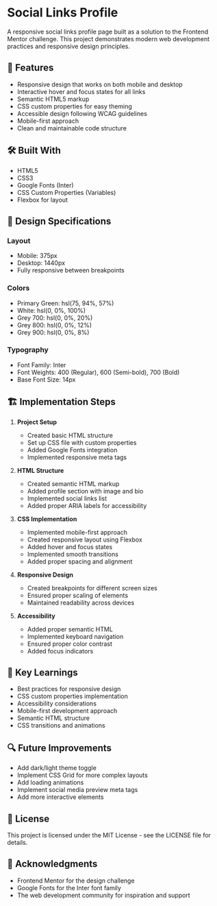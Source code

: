 # Social Links Profile

A responsive social links profile page built as a solution to the Frontend Mentor challenge. This project demonstrates modern web development practices and responsive design principles.

## 🚀 Features

- Responsive design that works on both mobile and desktop
- Interactive hover and focus states for all links
- Semantic HTML5 markup
- CSS custom properties for easy theming
- Accessible design following WCAG guidelines
- Mobile-first approach
- Clean and maintainable code structure

## 🛠️ Built With

- HTML5
- CSS3
- Google Fonts (Inter)
- CSS Custom Properties (Variables)
- Flexbox for layout

## 📱 Design Specifications

### Layout
- Mobile: 375px
- Desktop: 1440px
- Fully responsive between breakpoints

### Colors
- Primary Green: hsl(75, 94%, 57%)
- White: hsl(0, 0%, 100%)
- Grey 700: hsl(0, 0%, 20%)
- Grey 800: hsl(0, 0%, 12%)
- Grey 900: hsl(0, 0%, 8%)

### Typography
- Font Family: Inter
- Font Weights: 400 (Regular), 600 (Semi-bold), 700 (Bold)
- Base Font Size: 14px

## 🏗️ Implementation Steps

1. **Project Setup**
   - Created basic HTML structure
   - Set up CSS file with custom properties
   - Added Google Fonts integration
   - Implemented responsive meta tags

2. **HTML Structure**
   - Created semantic HTML markup
   - Added profile section with image and bio
   - Implemented social links list
   - Added proper ARIA labels for accessibility

3. **CSS Implementation**
   - Implemented mobile-first approach
   - Created responsive layout using Flexbox
   - Added hover and focus states
   - Implemented smooth transitions
   - Added proper spacing and alignment

4. **Responsive Design**
   - Created breakpoints for different screen sizes
   - Ensured proper scaling of elements
   - Maintained readability across devices

5. **Accessibility**
   - Added proper semantic HTML
   - Implemented keyboard navigation
   - Ensured proper color contrast
   - Added focus indicators

## 🎯 Key Learnings

- Best practices for responsive design
- CSS custom properties implementation
- Accessibility considerations
- Mobile-first development approach
- Semantic HTML structure
- CSS transitions and animations

## 🔍 Future Improvements

- Add dark/light theme toggle
- Implement CSS Grid for more complex layouts
- Add loading animations
- Implement social media preview meta tags
- Add more interactive elements

## 📝 License

This project is licensed under the MIT License - see the LICENSE file for details.

## 🙏 Acknowledgments

- Frontend Mentor for the design challenge
- Google Fonts for the Inter font family
- The web development community for inspiration and support
